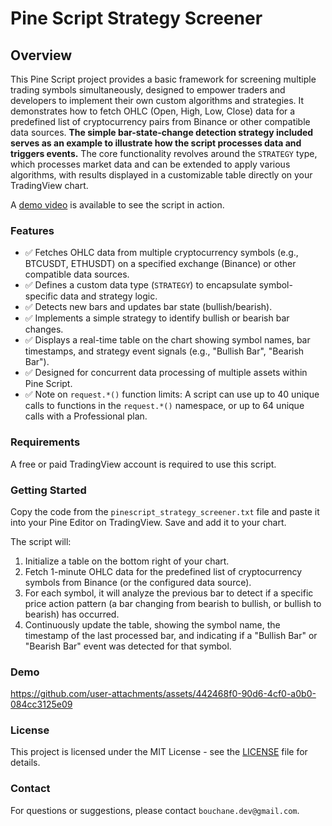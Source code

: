 # Pine Script Strategy Screener

## Overview

This Pine Script project provides a basic framework for screening multiple trading symbols simultaneously, designed to empower traders and developers to implement their own custom algorithms and strategies. It demonstrates how to fetch OHLC (Open, High, Low, Close) data for a predefined list of cryptocurrency pairs from Binance or other compatible data sources. **The simple bar-state-change detection strategy included serves as an example to illustrate how the script processes data and triggers events.** The core functionality revolves around the `STRATEGY` type, which processes market data and can be extended to apply various algorithms, with results displayed in a customizable table directly on your TradingView chart.

A [demo video](#demo) is available to see the script in action.

### Features

- ✅ Fetches OHLC data from multiple cryptocurrency symbols (e.g., BTCUSDT, ETHUSDT) on a specified exchange (Binance) or other compatible data sources.
- ✅ Defines a custom data type (`STRATEGY`) to encapsulate symbol-specific data and strategy logic.
- ✅ Detects new bars and updates bar state (bullish/bearish).
- ✅ Implements a simple strategy to identify bullish or bearish bar changes.
- ✅ Displays a real-time table on the chart showing symbol names, bar timestamps, and strategy event signals (e.g., "Bullish Bar", "Bearish Bar").
- ✅ Designed for concurrent data processing of multiple assets within Pine Script.
- ✅ Note on `request.*()` function limits: A script can use up to 40 unique calls to functions in the `request.*()` namespace, or up to 64 unique calls with a Professional plan.

### Requirements

A free or paid TradingView account is required to use this script.

### Getting Started

Copy the code from the `pinescript_strategy_screener.txt` file and paste it into your Pine Editor on TradingView. Save and add it to your chart.

The script will:
1.  Initialize a table on the bottom right of your chart.
2.  Fetch 1-minute OHLC data for the predefined list of cryptocurrency symbols from Binance (or the configured data source).
3.  For each symbol, it will analyze the previous bar to detect if a specific price action pattern (a bar changing from bearish to bullish, or bullish to bearish) has occurred.
4.  Continuously update the table, showing the symbol name, the timestamp of the last processed bar, and indicating if a "Bullish Bar" or "Bearish Bar" event was detected for that symbol.

### Demo

https://github.com/user-attachments/assets/442468f0-90d6-4cf0-a0b0-084cc3125e09

### License

This project is licensed under the MIT License - see the [LICENSE](LICENSE) file for details.

### Contact

For questions or suggestions, please contact `bouchane.dev@gmail.com`.
